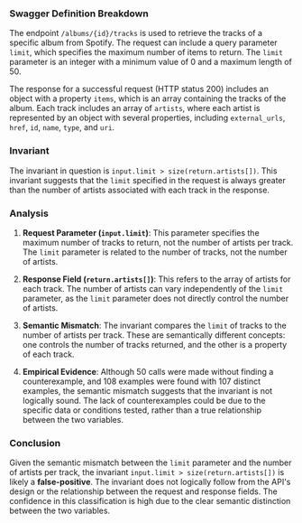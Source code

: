 ### Swagger Definition Breakdown

The endpoint `/albums/{id}/tracks` is used to retrieve the tracks of a specific album from Spotify. The request can include a query parameter `limit`, which specifies the maximum number of items to return. The `limit` parameter is an integer with a minimum value of 0 and a maximum length of 50.

The response for a successful request (HTTP status 200) includes an object with a property `items`, which is an array containing the tracks of the album. Each track includes an array of `artists`, where each artist is represented by an object with several properties, including `external_urls`, `href`, `id`, `name`, `type`, and `uri`.

### Invariant

The invariant in question is `input.limit > size(return.artists[])`. This invariant suggests that the `limit` specified in the request is always greater than the number of artists associated with each track in the response.

### Analysis

1. **Request Parameter (`input.limit`)**: This parameter specifies the maximum number of tracks to return, not the number of artists per track. The `limit` parameter is related to the number of tracks, not the number of artists.

2. **Response Field (`return.artists[]`)**: This refers to the array of artists for each track. The number of artists can vary independently of the `limit` parameter, as the `limit` parameter does not directly control the number of artists.

3. **Semantic Mismatch**: The invariant compares the `limit` of tracks to the number of artists per track. These are semantically different concepts: one controls the number of tracks returned, and the other is a property of each track.

4. **Empirical Evidence**: Although 50 calls were made without finding a counterexample, and 108 examples were found with 107 distinct examples, the semantic mismatch suggests that the invariant is not logically sound. The lack of counterexamples could be due to the specific data or conditions tested, rather than a true relationship between the two variables.

### Conclusion

Given the semantic mismatch between the `limit` parameter and the number of artists per track, the invariant `input.limit > size(return.artists[])` is likely a **false-positive**. The invariant does not logically follow from the API's design or the relationship between the request and response fields. The confidence in this classification is high due to the clear semantic distinction between the two variables.

